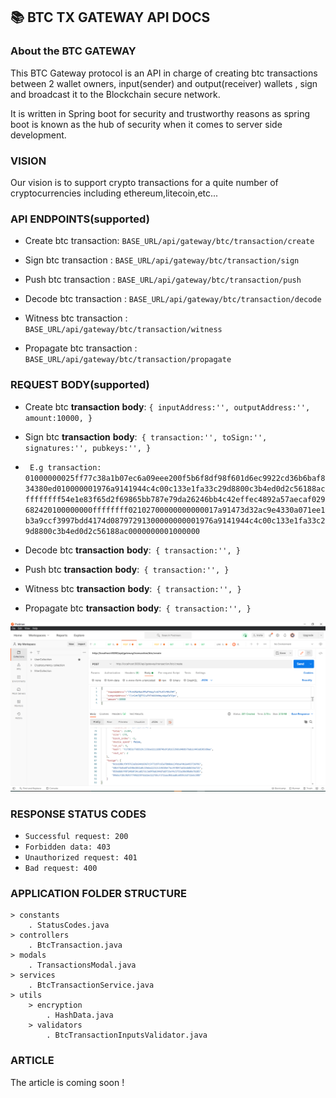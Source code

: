 

## 📚 BTC TX  GATEWAY API DOCS

### About the BTC GATEWAY

This BTC Gateway protocol is an API in charge of creating btc transactions between 2 wallet owners, 
input(sender) and output(receiver) wallets , sign and broadcast it to the Blockchain secure  network.

It is written in Spring boot for security and trustworthy reasons as spring boot is known as the hub of security when 
it comes to server side development.


### VISION

Our vision is to support crypto transactions for a quite number of cryptocurrencies including ethereum,litecoin,etc...


### API ENDPOINTS(supported)

* Create btc transaction: ```BASE_URL/api/gateway/btc/transaction/create```

* Sign btc transaction : ```BASE_URL/api/gateway/btc/transaction/sign```

* Push btc transaction : ```BASE_URL/api/gateway/btc/transaction/push```

* Decode btc transaction : ```BASE_URL/api/gateway/btc/transaction/decode```

* Witness btc transaction : ```BASE_URL/api/gateway/btc/transaction/witness```

* Propagate btc transaction : ```BASE_URL/api/gateway/btc/transaction/propagate```


### REQUEST BODY(supported)

* Create btc __transaction__ **body**: ```{
      inputAddress:'',
      outputAddress:'',
      amount:10000,
  }```

* Sign btc __transaction__ **body**:``` {
      transaction:'',
      toSign:'',
      signatures:'',
      pubkeys:'',
  }```
  
*  ``` E.g transaction: 01000000025ff77c38a1b07ec6a09eee200f5b6f8df98f601d6ec9922cd36b6baf834380ed010000001976a9141944c4c00c133e1fa33c29d8800c3b4ed0d2c56188acffffffff54e1e83f65d2f69865bb787e79da26246bb4c42effec4892a57aecaf029682420100000000ffffffff02102700000000000017a91473d32ac9e4330a071ee1b3a9ccf3997bdd4174d08797291300000000001976a9141944c4c00c133e1fa33c29d8800c3b4ed0d2c56188ac0000000001000000```
   
* Decode btc __transaction__ **body**:``` {
  transaction:'',
      }```
* Push btc __transaction__ **body**:``` {
  transaction:'',
      }```
* Witness btc __transaction__ **body**:``` {
  transaction:'',
      }``` 
* Propagate btc __transaction__ **body**:``` {
  transaction:'',
      }``` 


<img src="./screens/create-transaction.png" alt="Postman Result" />


### RESPONSE STATUS CODES

* ```Successful request: 200```
* ```Forbidden data: 403```
* ```Unauthorized request: 401```
* ```Bad request: 400```

### APPLICATION FOLDER STRUCTURE
```
> constants
    . StatusCodes.java
> controllers
    . BtcTransaction.java
> modals
    . TransactionsModal.java
> services
    . BtcTransactionService.java
> utils
    > encryption
        . HashData.java
    > validators
        . BtcTransactionInputsValidator.java
```

### ARTICLE

The article is coming soon !


